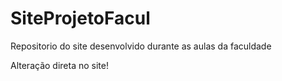 # SiteProjetoFacul
Repositorio do site desenvolvido durante as aulas da faculdade

Alteração direta no site!
